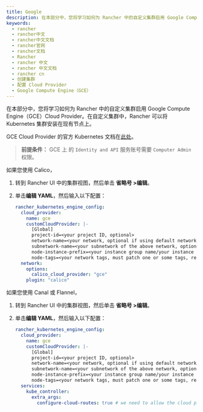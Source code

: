 ```yaml
---
title: Google
description: 在本部分中，您将学习如何为 Rancher 中的自定义集群启用 Google Compute Engine（GCE）Cloud Provider。在自定义集群中，Rancher 可以将 Kubernetes 集群安装在现有节点上。GCE Cloud Provider 的官方 Kubernetes 文档在[此处](https://v1-17.docs.kubernetes.io/docs/concepts/cluster-administration/cloud-providers/#gce)。
keywords:
  - rancher
  - rancher中文
  - rancher中文文档
  - rancher官网
  - rancher文档
  - Rancher
  - rancher 中文
  - rancher 中文文档
  - rancher cn
  - 创建集群
  - 配置 Cloud Provider
  - Google Compute Engine（GCE）
---
```


在本部分中，您将学习如何为 Rancher 中的自定义集群启用 Google Compute Engine（GCE）Cloud Provider。在自定义集群中，Rancher 可以将 Kubernetes 集群安装在现有节点上。

GCE Cloud Provider 的官方 Kubernetes 文档在[此处](https://v1-17.docs.kubernetes.io/docs/concepts/cluster-administration/cloud-providers/#gce)。

> **前提条件：** GCE 上 的 `Identity and API` 服务账号需要 `Computer Admin` 权限。

如果您使用 Calico，

1. 转到 Rancher UI 中的集群视图，然后单击 **省略号 >编辑**。
1. 单击**编辑 YAML**，然后输入以下配置：

   ```yaml
   rancher_kubernetes_engine_config:
     cloud_provider:
       name: gce
       customCloudProvider: |-
         [Global]
         project-id=<your project ID, optional>
         network-name=<your network, optional if using default network>
         subnetwork-name=<your subnetwork of the above network, optional if using default network>
         node-instance-prefix=<your instance group name/your instance name specific prefix, required>
         node-tags=<your network tags, must patch one or some tags, required>
     network:
       options:
         calico_cloud_provider: "gce"
       plugin: "calico"
   ```

如果您使用 Canal 或 Flannel，

1. 转到 Rancher UI 中的集群视图，然后单击 **省略号 >编辑**。
1. 单击**编辑 YAML**，然后输入以下配置：

   ```yaml
   rancher_kubernetes_engine_config:
     cloud_provider:
       name: gce
       customCloudProvider: |-
         [Global]
         project-id=<your project ID, optional>
         network-name=<your network, optional if using default network>
         subnetwork-name=<your subnetwork of the above network, optional if using default network>
         node-instance-prefix=<your instance group name/your instance name specific prefix, required>
         node-tags=<your network tags, must patch one or some tags, required>
     services:
       kube_controller:
         extra_args:
           configure-cloud-routes: true # we need to allow the cloud provider configure the routes for the hosts
   ```
